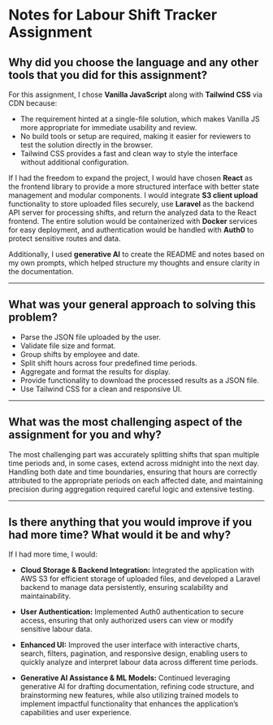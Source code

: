 # Notes for Labour Shift Tracker Assignment

## Why did you choose the language and any other tools that you did for this assignment?

For this assignment, I chose **Vanilla JavaScript** along with **Tailwind CSS** via CDN because:

- The requirement hinted at a single-file solution, which makes Vanilla JS more appropriate for immediate usability and review.
- No build tools or setup are required, making it easier for reviewers to test the solution directly in the browser.
- Tailwind CSS provides a fast and clean way to style the interface without additional configuration.

If I had the freedom to expand the project, I would have chosen **React** as the frontend library to provide a more structured interface with better state management and modular components. I would integrate **S3 client upload** functionality to store uploaded files securely, use **Laravel** as the backend API server for processing shifts, and return the analyzed data to the React frontend. The entire solution would be containerized with **Docker** services for easy deployment, and authentication would be handled with **Auth0** to protect sensitive routes and data.

Additionally, I used **generative AI** to create the README and notes based on my own prompts, which helped structure my thoughts and ensure clarity in the documentation.

---

## What was your general approach to solving this problem?

- Parse the JSON file uploaded by the user.
- Validate file size and format.
- Group shifts by employee and date.
- Split shift hours across four predefined time periods.
- Aggregate and format the results for display.
- Provide functionality to download the processed results as a JSON file.
- Use Tailwind CSS for a clean and responsive UI.

---

## What was the most challenging aspect of the assignment for you and why?

The most challenging part was accurately splitting shifts that span multiple time periods and, in some cases, extend across midnight into the next day. Handling both date and time boundaries, ensuring that hours are correctly attributed to the appropriate periods on each affected date, and maintaining precision during aggregation required careful logic and extensive testing.

---

## Is there anything that you would improve if you had more time? What would it be and why?

If I had more time, I would:

- **Cloud Storage & Backend Integration:** Integrated the application with AWS S3 for efficient storage of uploaded files, and developed a Laravel backend to manage data persistently, ensuring scalability and maintainability.

- **User Authentication:** Implemented Auth0 authentication to secure access, ensuring that only authorized users can view or modify sensitive labour data.

- **Enhanced UI:** Improved the user interface with interactive charts, search, filters, pagination, and responsive design, enabling users to quickly analyze and interpret labour data across different time periods.

- **Generative AI Assistance & ML Models:** Continued leveraging generative AI for drafting documentation, refining code structure, and brainstorming new features, while also utilizing trained models to implement impactful functionality that enhances the application’s capabilities and user experience.
